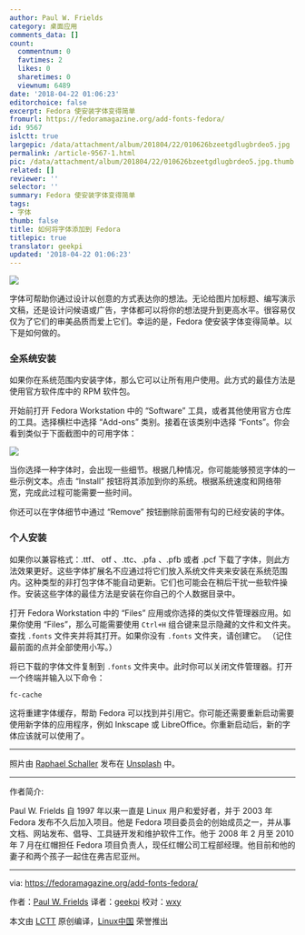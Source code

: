 ```yaml
---
author: Paul W. Frields
category: 桌面应用
comments_data: []
count:
  commentnum: 0
  favtimes: 2
  likes: 0
  sharetimes: 0
  viewnum: 6489
date: '2018-04-22 01:06:23'
editorchoice: false
excerpt: Fedora 使安装字体变得简单
fromurl: https://fedoramagazine.org/add-fonts-fedora/
id: 9567
islctt: true
largepic: /data/attachment/album/201804/22/010626bzeetgdlugbrdeo5.jpg
permalink: /article-9567-1.html
pic: /data/attachment/album/201804/22/010626bzeetgdlugbrdeo5.jpg.thumb.jpg
related: []
reviewer: ''
selector: ''
summary: Fedora 使安装字体变得简单
tags:
- 字体
thumb: false
title: 如何将字体添加到 Fedora
titlepic: true
translator: geekpi
updated: '2018-04-22 01:06:23'
---
```


![](/data/attachment/album/201804/22/010626bzeetgdlugbrdeo5.jpg)


字体可帮助你通过设计以创意的方式表达你的想法。无论给图片加标题、编写演示文稿，还是设计问候语或广告，字体都可以将你的想法提升到更高水平。很容易仅仅为了它们的审美品质而爱上它们。幸运的是，Fedora 使安装字体变得简单。以下是如何做的。


### 全系统安装


如果你在系统范围内安装字体，那么它可以让所有用户使用。此方式的最佳方法是使用官方软件库中的 RPM 软件包。


开始前打开 Fedora Workstation 中的 “Software” 工具，或者其他使用官方仓库的工具。选择横栏中选择 “Add-ons” 类别。接着在该类别中选择 “Fonts”。你会看到类似于下面截图中的可用字体：


[![](/data/attachment/album/201804/22/010627tolldveg9pe08d3e.png)](https://fedoramagazine.org/wp-content/uploads/2017/11/Software-fonts.png)


当你选择一种字体时，会出现一些细节。根据几种情况，你可能能够预览字体的一些示例文本。点击 “Install” 按钮将其添加到你的系统。根据系统速度和网络带宽，完成此过程可能需要一些时间。


你还可以在字体细节中通过 “Remove” 按钮删除前面带有勾的已经安装的字体。


### 个人安装


如果你以兼容格式：.ttf、 otf 、.ttc、.pfa 、.pfb 或者 .pcf 下载了字体，则此方法效果更好。这些字体扩展名不应通过将它们放入系统文件夹来安装在系统范围内。这种类型的非打包字体不能自动更新。它们也可能会在稍后干扰一些软件操作。安装这些字体的最佳方法是安装在你自己的个人数据目录中。


打开 Fedora Workstation 中的 “Files” 应用或你选择的类似文件管理器应用。如果你使用 “Files”，那么可能需要使用 `Ctrl+H` 组合键来显示隐藏的文件和文件夹。查找 `.fonts` 文件夹并将其打开。如果你没有 `.fonts` 文件夹，请创建它。 （记住最前面的点并全部使用小写。）


将已下载的字体文件复制到 `.fonts` 文件夹中。此时你可以关闭文件管理器。打开一个终端并输入以下命令：



```
fc-cache

```

这将重建字体缓存，帮助 Fedora 可以找到并引用它。你可能还需要重新启动需要使用新字体的应用程序，例如 Inkscape 或 LibreOffice。你重新启动后，新的字体应该就可以使用了。




---


照片由 [Raphael Schaller](https://unsplash.com/photos/GkinCd2enIY?utm_source=unsplash&utm_medium=referral&utm_content=creditCopyText) 发布在 [Unsplash](https://unsplash.com/search/photos/fonts?utm_source=unsplash&utm_medium=referral&utm_content=creditCopyText) 中。




---


作者简介:


Paul W. Frields 自 1997 年以来一直是 Linux 用户和爱好者，并于 2003 年 Fedora 发布不久后加入项目。他是 Fedora 项目委员会的创始成员之一，并从事文档、网站发布、倡导、工具链开发和维护软件工作。他于 2008 年 2 月至 2010 年 7 月在红帽担任 Fedora 项目负责人，现任红帽公司工程部经理。他目前和他的妻子和两个孩子一起住在弗吉尼亚州。




---


via: <https://fedoramagazine.org/add-fonts-fedora/>


作者：[Paul W. Frields](https://fedoramagazine.org/author/pfrields/) 译者：[geekpi](https://github.com/geekpi) 校对：[wxy](https://github.com/wxy)


本文由 [LCTT](https://github.com/LCTT/TranslateProject) 原创编译，[Linux中国](https://linux.cn/) 荣誉推出